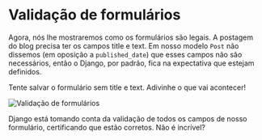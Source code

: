 # Validação de formulários

Agora, nós lhe mostraremos como os formulários são legais. A postagem do blog precisa ter os campos title e text. Em nosso modelo `Post` não dissemos \(em oposição a `published_date`\) que esses campos não são necessários, então o Django, por padrão, fica na expectativa que estejam definidos.

Tente salvar o formulário sem title e text. Adivinhe o que vai acontecer!

![Valida&#xE7;&#xE3;o de formul&#xE1;rios](https://tutorial.djangogirls.org/pt/django_forms/images/form_validation2.png)

Django está tomando conta da validação de todos os campos de nosso formulário, certificando que estão corretos. Não é incrível?

